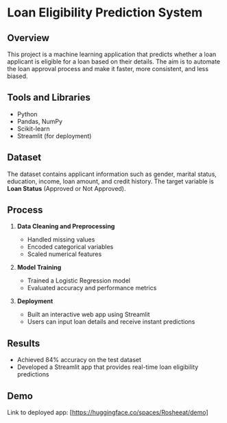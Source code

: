 # Loan Eligibility Prediction System

## Overview
This project is a machine learning application that predicts whether a loan applicant is eligible for a loan based on their details. The aim is to automate the loan approval process and make it faster, more consistent, and less biased.

## Tools and Libraries
- Python  
- Pandas, NumPy  
- Scikit-learn  
- Streamlit (for deployment)

## Dataset
The dataset contains applicant information such as gender, marital status, education, income, loan amount, and credit history. The target variable is **Loan Status** (Approved or Not Approved).

## Process
1. **Data Cleaning and Preprocessing**  
   - Handled missing values  
   - Encoded categorical variables  
   - Scaled numerical features  

2. **Model Training**  
   - Trained a Logistic Regression model  
   - Evaluated accuracy and performance metrics  

3. **Deployment**  
   - Built an interactive web app using Streamlit  
   - Users can input loan details and receive instant predictions  

## Results
- Achieved 84% accuracy on the test dataset  
- Developed a Streamlit app that provides real-time loan eligibility predictions  

## Demo
Link to deployed app: [https://huggingface.co/spaces/Rosheeat/demo]  
